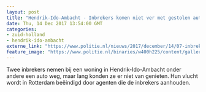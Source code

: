 ```yaml
---
layout: post
title: "Hendrik-Ido-Ambacht - Inbrekers komen niet ver met gestolen auto"
date: Thu, 14 Dec 2017 13:54:00 GMT
categories: 
- zuid-holland 
- hendrik-ido-ambacht 
externe_link: "https://www.politie.nl/nieuws/2017/december/14/07-inbrekers-komen-niet-ver-met-gestolen-auto.html"
feature_image: "https://www.politie.nl/binaries/w400h225/content/gallery/politie/stockfotos/algemeen/aanhouding-bij-auto.jpg"
---
```


Twee inbrekers nemen bij een woning in Hendrik-Ido-Ambacht onder andere een auto weg, maar lang konden ze er niet van genieten. Hun vlucht wordt in Rotterdam beëindigd door agenten die de inbrekers aanhouden.
